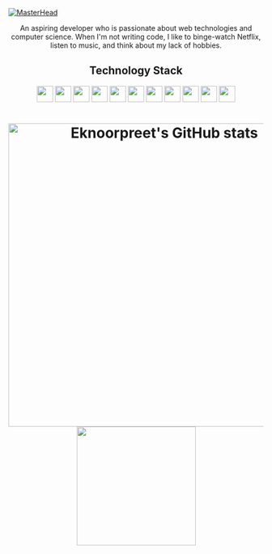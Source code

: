 [![MasterHead](https://res.cloudinary.com/drkvr9wta/image/upload/v1649453941/landing-rev_hnowxd.jpg)](https://github.com/eknoorpreet/eknoorpreet)

<p align="center">An aspiring developer who is passionate about web technologies and computer science. When I'm not writing code, I like to binge-watch Netflix, listen to music, and think about my lack of hobbies.</p>

<h2 align="center">Technology Stack</h2>

<p align="center">
  <img src="https://img.shields.io/badge/-HTML5-E34F26?style=for-the-badge&logo=html5&logoColor=white" height="32" />
  <img src="https://img.shields.io/badge/-CSS3-1572B6?style=for-the-badge&logo=css3" height="32" />
  <img src="https://img.shields.io/badge/-JavaScript-6D7781?style=for-the-badge&logo=javascript" height="32" />
  <img src="https://img.shields.io/badge/-React-6D7781?style=for-the-badge&logo=react" height="32"/>
  <img src="https://img.shields.io/badge/-Nodejs-6D7781?style=for-the-badge&logo=Node.js" height="32" />
  <img src="https://img.shields.io/badge/-MongoDB-6D7781?style=for-the-badge&logo=mongodb" height="32" />
  <img src="https://img.shields.io/badge/-postgresql-black?style=for-the-badge&logo=postgresql" height="32" />
  <img src="https://img.shields.io/badge/-Netlify-6D7781?style=for-the-badge&logo=netlify" height="32" />
  <img src="https://img.shields.io/badge/-Heroku-430098?style=for-the-badge&logo=heroku" height="32" />
  <img src="https://img.shields.io/badge/-Git-6D7781?style=for-the-badge&logo=git" height="32" />
  <img src="https://img.shields.io/badge/-GitHub-6D7781?style=for-the-badge&logo=github" height="32" />
</p>

<h1 align="center">
  <img src="https://github-readme-stats.vercel.app/api?username=eknoorpreet&show_icons=true&include_all_commits=true&count_private=true&theme=jolly&layout=compact" alt="Eknoorpreet's GitHub stats" width="600">
  <img src="https://github-readme-stats.vercel.app/api/top-langs/?username=eknoorpreet&hide=procfile&theme=jolly" height="235">
</h1>


<!--
**eknoorpreet/eknoorpreet** is a ✨ _special_ ✨ repository because its `README.md` (this file) appears on your GitHub profile.

Here are some ideas to get you started:

- 🔭 I’m currently working on ...
- 🌱 I’m currently learning ...
- 👯 I’m looking to collaborate on ...
- 🤔 I’m looking for help with ...
- 💬 Ask me about ...
- 📫 How to reach me: ...
- 😄 Pronouns: ...
- ⚡ Fun fact: ...
-->
